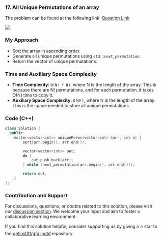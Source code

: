 ### 17. All Unique Permutations of an array
The problem can be found at the following link: [Question Link](https://www.geeksforgeeks.org/problems/all-unique-permutations-of-an-array/1)

![](https://badgen.net/badge/Level/Medium/yellow)

### My Approach
- Sort the array in ascending order.
- Generate all unique permutations using `std::next_permutation`.
- Return the vector of unique permutations.

### Time and Auxiliary Space Complexity

- **Time Complexity:** `O(N! * N)`, where N is the length of the array. This is because there are N! permutations, and for each permutation, it takes O(N) time to copy it.
- **Auxiliary Space Complexity:** `O(N!)`, where N is the length of the array. This is the space needed to store all unique permutations.

### Code (C++)

```cpp
class Solution {
  public:
    vector<vector<int>> uniquePerms(vector<int> &arr, int n) {
        sort(arr.begin(), arr.end());

        vector<vector<int>> out;
        do {
            out.push_back(arr);
        } while (next_permutation(arr.begin(), arr.end()));

        return out;
    }
};
```

### Contribution and Support

For discussions, questions, or doubts related to this solution, please visit our [discussion section](https://github.com/getlost01/gfg-potd/discussions). We welcome your input and aim to foster a collaborative learning environment.

If you find this solution helpful, consider supporting us by giving a ⭐ star to the [getlost01/gfg-potd](https://github.com/getlost01/gfg-potd) repository.
